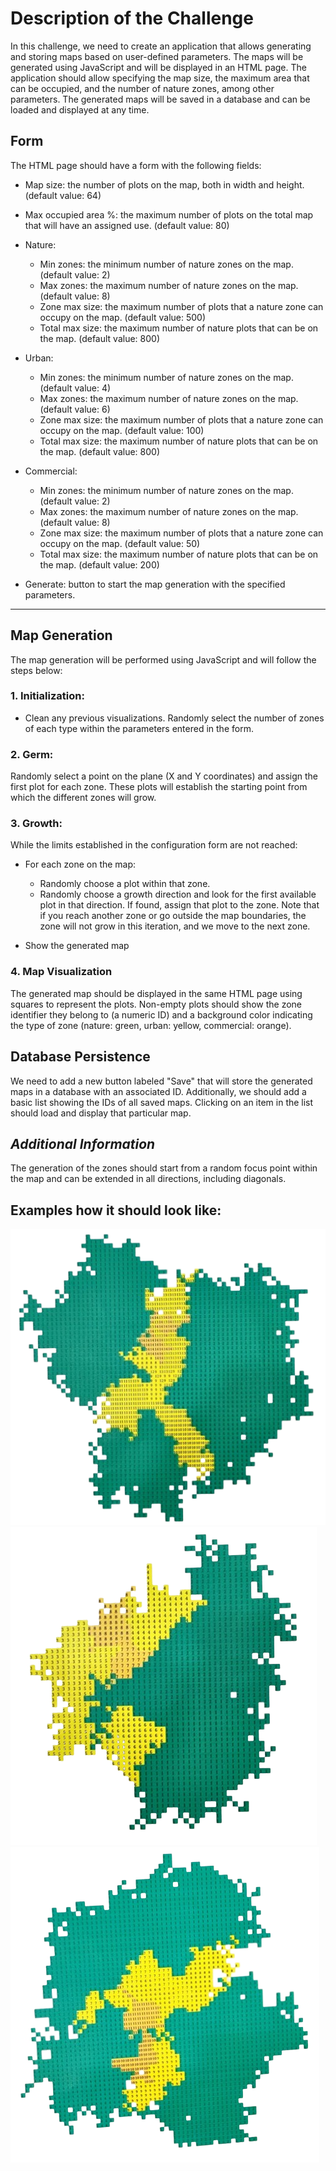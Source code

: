 # Description of the Challenge

In this challenge, we need to create an application that allows generating and storing maps based on user-defined parameters. The maps will be generated using JavaScript and will be displayed in an HTML page. The application should allow specifying the map size, the maximum area that can be occupied, and the number of nature zones, among other parameters. The generated maps will be saved in a database and can be loaded and displayed at any time.

## Form

The HTML page should have a form with the following fields:

- Map size: the number of plots on the map, both in width and height. (default value: 64)
- Max occupied area %: the maximum number of plots on the total map that will have an assigned use. (default value: 80)
- Nature:
    - Min zones: the minimum number of nature zones on the map. (default value: 2)
    - Max zones: the maximum number of nature zones on the map. (default value: 8)
    - Zone max size: the maximum number of plots that a nature zone can occupy on the map. (default value: 500)
    - Total max size: the maximum number of nature plots that can be on the map. (default value: 800)
- Urban:
    - Min zones: the minimum number of nature zones on the map. (default value: 4)
    - Max zones: the maximum number of nature zones on the map. (default value: 6)
    - Zone max size: the maximum number of plots that a nature zone can occupy on the map. (default value: 100)
    - Total max size: the maximum number of nature plots that can be on the map. (default value: 800)
- Commercial:
    - Min zones: the minimum number of nature zones on the map. (default value: 2)
    - Max zones: the maximum number of nature zones on the map. (default value: 8)
    - Zone max size: the maximum number of plots that a nature zone can occupy on the map. (default value: 50)
    - Total max size: the maximum number of nature plots that can be on the map. (default value: 200)

- Generate: button to start the map generation with the specified parameters.

___

## Map Generation
The map generation will be performed using JavaScript and will follow the steps below:

### 1. Initialization:

- Clean any previous visualizations.
Randomly select the number of zones of each type within the parameters entered in the form.

### 2. Germ:
Randomly select a point on the plane (X and Y coordinates) and assign the first plot for each zone. These plots will establish the starting point from which the different zones will grow.

### 3. Growth:
While the limits established in the configuration form are not reached:
- For each zone on the map:
    - Randomly choose a plot within that zone.
    - Randomly choose a growth direction and look for the first available plot in that direction. If found, assign that plot to the zone. Note that if you reach another zone or go outside the map boundaries, the zone will not grow in this iteration, and we move to the next zone.

- Show the generated map

### 4. Map Visualization
The generated map should be displayed in the same HTML page using squares to represent the plots. Non-empty plots should show the zone identifier they belong to (a numeric ID) and a background color indicating the type of zone (nature: green, urban: yellow, commercial: orange).

## Database Persistence
We need to add a new button labeled "Save" that will store the generated maps in a database with an associated ID. Additionally, we should add a basic list showing the IDs of all saved maps. Clicking on an item in the list should load and display that particular map.

## ***Additional Information***
The generation of the zones should start from a random focus point within the map and can be extended in all directions, including diagonals.

## Examples how it should look like:

![First example](/examples/example1.png "First example")
![Second example](/examples/example2.png "Second example")
![Third example](/examples/example3.png "Third example")


